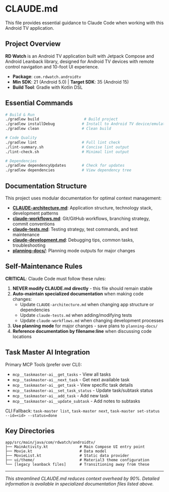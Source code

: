 # CLAUDE.md

This file provides essential guidance to Claude Code when working with this Android TV application.

## Project Overview

**RD Watch** is an Android TV application built with Jetpack Compose and Android Leanback library, designed for Android TV devices with remote control navigation and 10-foot UI experience.

- **Package**: `com.rdwatch.androidtv`
- **Min SDK**: 21 (Android 5.0) | **Target SDK**: 35 (Android 15)
- **Build Tool**: Gradle with Kotlin DSL

## Essential Commands

```bash
# Build & Run
./gradlew build                    # Build project
./gradlew installDebug            # Install to Android TV device/emulator
./gradlew clean                   # Clean build

# Code Quality
./gradlew lint                    # Full lint check
./lint-summary.sh                 # Concise lint output
./lint-check.sh                   # Minimal lint output

# Dependencies
./gradlew dependencyUpdates       # Check for updates
./gradlew dependencies            # View dependency tree
```

## Documentation Structure

This project uses modular documentation for optimal context management:

- **[CLAUDE-architecture.md](CLAUDE-architecture.md)**: Application structure, technology stack, development patterns
- **[claude-workflows.md](claude-workflows.md)**: Git/GitHub workflows, branching strategy, commit conventions
- **[claude-tests.md](claude-tests.md)**: Testing strategy, test commands, and test maintenance
- **[claude-development.md](claude-development.md)**: Debugging tips, common tasks, troubleshooting
- **[planning-docs/](planning-docs/)**: Planning mode outputs for major changes

## Self-Maintenance Rules

**CRITICAL**: Claude Code must follow these rules:

1. **NEVER modify CLAUDE.md directly** - this file should remain stable
2. **Auto-maintain specialized documentation** when making code changes:
   - Update `CLAUDE-architecture.md` when changing app structure or dependencies
   - Update `claude-tests.md` when adding/modifying tests
   - Update `claude-workflows.md` when changing development processes
3. **Use planning mode** for major changes - save plans to `planning-docs/`
4. **Reference documentation by filename:line** when discussing code locations

## Task Master AI Integration

Primary MCP Tools (prefer over CLI):
- `mcp__taskmaster-ai__get_tasks` - View all tasks
- `mcp__taskmaster-ai__next_task` - Get next available task  
- `mcp__taskmaster-ai__get_task` - View specific task details
- `mcp__taskmaster-ai__set_task_status` - Update task/subtask status
- `mcp__taskmaster-ai__add_task` - Add new task
- `mcp__taskmaster-ai__update_subtask` - Add notes to subtasks

CLI Fallback: `task-master list`, `task-master next`, `task-master set-status --id=<id> --status=done`

## Key Directories

```
app/src/main/java/com/rdwatch/androidtv/
├── MainActivity.kt              # Main Compose UI entry point
├── Movie.kt                     # Data model
├── MovieList.kt                 # Static data provider
├── ui/theme/                    # Material3 theme configuration
└── [legacy leanback files]      # Transitioning away from these
```

---

*This streamlined CLAUDE.md reduces context overhead by 90%. Detailed information is available in specialized documentation files listed above.*